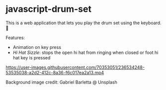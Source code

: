 # javascript-drum-set
This is a web application that lets you play the drum set using the keyboard. 🥁

Features:
- Animation on key press
- <em>Hi Hat Sizzle</em>: stops the open hi hat from ringing when closed or foot hi hat key is pressed 

https://user-images.githubusercontent.com/70353051/236534248-53535038-a2d2-412c-8a36-f6c017ea2a13.mp4

Background image credit: Gabriel Barletta @ Unsplash
